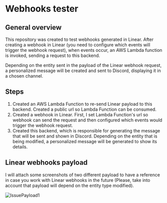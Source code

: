 # Webhooks tester

## General overview

This repository was created to test webhooks generated in Linear. After creating a webhook in Linear (you need to configure which events will trigger the webhook request), when events occur, an AWS Lambda function is invoked, sending a request to this backend.

Depending on the entity sent in the payload of the Linear webhook request, a personalized message will be created and sent to Discord, displaying it in a chosen channel.

## Steps
1. Created an AWS Lambda Function to re-send Linear payload to this backend. Created a public url so Lambda Function can be consumed. 
2. Created a webhook in Linear. First, I set Lambda Function's url so webhook can send the request and then configured which events would trigger the webhook request.
3. Created this backend, which is responsible for generating the message that will be sent and shown in Discord. Depending on the entity that is being modified, a personalized message will be generated to show its details.

## Linear webhooks payload

I will attach some screenshots of two different payload to have a reference in case you work with Linear webhooks in the future (Please, take into account that payload will depend on the entity type modified).

![IssuePayload1](https://github.com/Juan-Bianchi/webhook-and-AWSLambda/assets/104390122/8ee5a752-a33b-4bfe-8ef1-bbced1d470ee)




